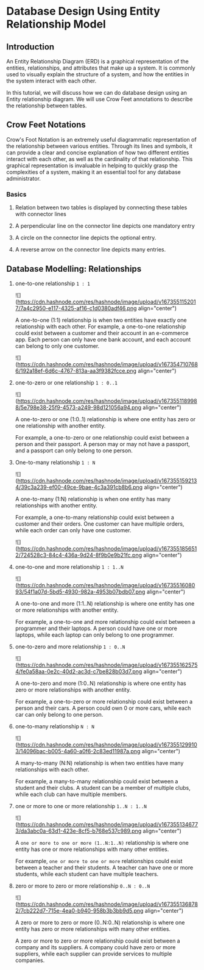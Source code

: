 # Database Design Using Entity Relationship Model

## Introduction

An Entity Relationship Diagram (ERD) is a graphical representation of the entities, relationships, and attributes that make up a system. It is commonly used to visually explain the structure of a system, and how the entities in the system interact with each other.

In this tutorial, we will discuss how we can do database design using an Entity relationship diagram. We will use Crow Feet annotations to describe the relationship between tables.

## Crow Feet Notations

Crow's Foot Notation is an extremely useful diagrammatic representation of the relationship between various entities. Through its lines and symbols, it can provide a clear and concise explanation of how two different entities interact with each other, as well as the cardinality of that relationship. This graphical representation is invaluable in helping to quickly grasp the complexities of a system, making it an essential tool for any database administrator.

### Basics

1. Relation between two tables is displayed by connecting these tables with connector lines
    
2. A perpendicular line on the connector line depicts one mandatory entry
    
3. A circle on the connector line depicts the optional entry.
    
4. A reverse arrow on the connector line depicts many entries.
    

## Database Modelling: Relationships

1. one-to-one relationship `1 : 1`
    
    ![](https://cdn.hashnode.com/res/hashnode/image/upload/v1673551152017/7a4c2950-e117-4325-af16-c1d0380adf46.png align="center")
    
    A one-to-one (1:1) relationship is when two entities have exactly one relationship with each other. For example, a one-to-one relationship could exist between a customer and their account in an e-commerce app. Each person can only have one bank account, and each account can belong to only one customer.
    
    ![](https://cdn.hashnode.com/res/hashnode/image/upload/v1673547107686/192a18ef-6d6c-4767-813a-aa3f9382fcce.png align="center")
    
2. one-to-zero or one relationship `1 : 0..1`
    
    ![](https://cdn.hashnode.com/res/hashnode/image/upload/v1673551189988/5e798e38-25f9-4573-a249-98d121056a94.png align="center")
    
    A one-to-zero or one (1:0..1) relationship is where one entity has zero or one relationship with another entity.
    
    For example, a one-to-zero or one relationship could exist between a person and their passport. A person may or may not have a passport, and a passport can only belong to one person.
    
3. One-to-many relationship `1 : N`
    
    ![](https://cdn.hashnode.com/res/hashnode/image/upload/v1673551592134/39c3a239-ef00-49ce-9bae-4c3a391cb8b6.png align="center")
    
    A one-to-many (1:N) relationship is when one entity has many relationships with another entity.
    
    For example, a one-to-many relationship could exist between a customer and their orders. One customer can have multiple orders, while each order can only have one customer.
    
    ![](https://cdn.hashnode.com/res/hashnode/image/upload/v1673551856512/724528c3-84c4-436a-9d24-8f9b0e9b21fc.png align="center")
    
4. one-to-one and more relationship `1 : 1..N`
    
    ![](https://cdn.hashnode.com/res/hashnode/image/upload/v1673551608093/54f1a07d-5bd5-4930-982a-4953b07bdb07.png align="center")
    
    A one-to-one and more (1:1..N) relationship is where one entity has one or more relationships with another entity.
    
    For example, a one-to-one and more relationship could exist between a programmer and their laptops. A person could have one or more laptops, while each laptop can only belong to one programmer.
    
5. one-to-zero and more relationship `1 : 0..N`
    
    ![](https://cdn.hashnode.com/res/hashnode/image/upload/v1673551625754/fe0a58aa-0e2c-40d2-ac3d-c7be828b03d7.png align="center")
    
    A one-to-zero and more (1:0..N) relationship is where one entity has zero or more relationships with another entity.
    
    For example, a one-to-zero or more relationship could exist between a person and their cars. A person could own 0 or more cars, while each car can only belong to one person.
    
6. one-to-many relationship `N : N`
    
    ![](https://cdn.hashnode.com/res/hashnode/image/upload/v1673551299103/14096bac-b005-4a60-a0f6-2c83ed11987a.png align="center")
    
    A many-to-many (N:N) relationship is when two entities have many relationships with each other.
    
    For example, a many-to-many relationship could exist between a student and their clubs. A student can be a member of multiple clubs, while each club can have multiple members.
    
7. one or more to one or more relationship `1..N : 1..N`
    
    ![](https://cdn.hashnode.com/res/hashnode/image/upload/v1673551346773/da3abc0a-63d1-423e-8cf5-b768e537c989.png align="center")
    
    A `one or more to one or more (1..N:1..N)` relationship is where one entity has one or more relationships with many other entities.
    
    For example, `one or more to one or more` relationships could exist between a teacher and their students. A teacher can have one or more students, while each student can have multiple teachers.
    
8. zero or more to zero or more relationship `0..N : 0..N`
    
    ![](https://cdn.hashnode.com/res/hashnode/image/upload/v1673551368782/7cb222d7-715e-4ea0-b940-958b3b3bb9d5.png align="center")
    
    A zero or more to zero or more (0..N:0..N) relationship is where one entity has zero or more relationships with many other entities.
    
    A zero or more to zero or more relationship could exist between a company and its suppliers. A company could have zero or more suppliers, while each supplier can provide services to multiple companies.